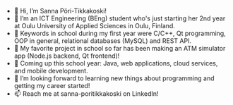 - 👋 Hi, I’m Sanna Pöri-Tikkakoski!
- 👀 I’m an ICT Engineering (BEng) student who's just starting her 2nd year at Oulu University of Applied Sciences in Oulu, Finland.
- 🌱 Keywords in school during my first year were C/C++, Qt programming, OOP in general, relational databases (MySQL) and REST API.
- 🏦 My favorite project in school so far has been making an ATM simulator app (Node.js backend, Qt frontend)!
- 🤖 Coming up this school year: Java, web applications, cloud services, and mobile development.
- 💞️ I’m looking forward to learning new things about programming and getting my career started! 
- 📫 Reach me at sanna-poritikkakoski on LinkedIn!

<!---
sannatikk/sannatikk is a ✨ special ✨ repository because its `README.md` (this file) appears on your GitHub profile.
You can click the Preview link to take a look at your changes.
--->
